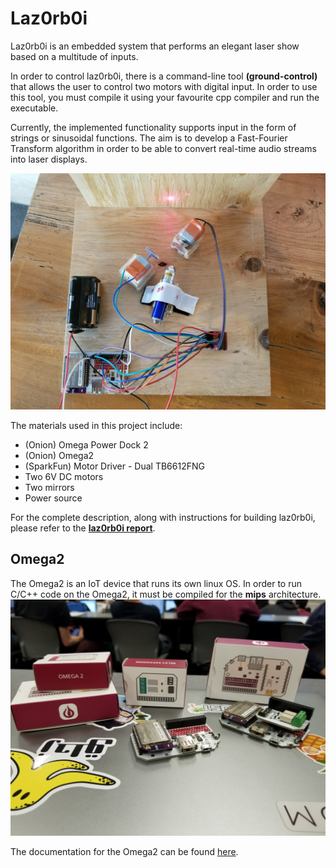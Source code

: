 # **Laz0rb0i**

Laz0rb0i is an embedded system that performs an elegant laser show based on a multitude of inputs.

In order to control laz0rb0i, there is a command-line tool **(ground-control)** that allows the user to control two motors with digital input. In order to use this tool, you must compile it using your favourite cpp compiler and run the executable.

Currently, the implemented functionality supports input in the form of strings or sinusoidal functions.
The aim is to develop a Fast-Fourier Transform algorithm in order to be able to convert real-time audio streams into laser displays.

![Project](./res/project.jpg)

The materials used in this project include:

- (Onion) Omega Power Dock 2
- (Onion) Omega2
- (SparkFun) Motor Driver - Dual TB6612FNG
- Two 6V DC motors
- Two mirrors
- Power source

For the complete description, along with instructions for building laz0rb0i, please refer to the [**laz0rb0i report**](https://github.com/CrypticEskimo/laz0rb0i/blob/master/laz0rb0i_report.pdf).

## Omega2

The Omega2 is an IoT device that runs its own linux OS. In order to run C/C++ code on the Omega2, it must be compiled for the **mips** architecture.
![Omega2 boards](./res/omega.jpg)

The documentation for the Omega2 can be found [here](https://docs.onion.io/omega2-docs/).
